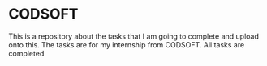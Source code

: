 # CODSOFT
This is a repository about the tasks that I am going to complete and upload onto this. The tasks are for my internship from CODSOFT.
All tasks are completed
